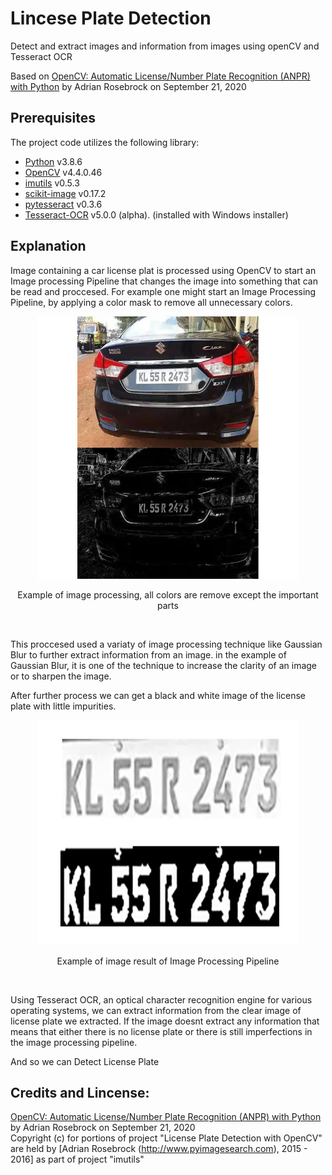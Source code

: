 # Lincese Plate Detection

Detect and extract images and information from images using openCV and Tesseract OCR


Based on [OpenCV: Automatic License/Number Plate Recognition (ANPR) with Python](https://pyimagesearch.com/2020/09/21/opencv-automatic-license-number-plate-recognition-anpr-with-python/) by Adrian Rosebrock on September 21, 2020

## Prerequisites
The project code utilizes the following library:
- [Python](https://www.python.org/) v3.8.6
- [OpenCV](https://opencv.org/) v4.4.0.46
- [imutils](https://github.com/jrosebr1/imutils) v0.5.3
- [scikit-image](https://scikit-image.org/) v0.17.2
- [pytesseract](https://github.com/madmaze/pytesseract) v0.3.6
- [Tesseract-OCR](https://tesseract-ocr.github.io/tessdoc/) v5.0.0 (alpha). (installed with Windows installer)

## Explanation
Image containing a car license plat is processed using OpenCV to start an Image processing Pipeline that changes the image into something that can be read and proccesed. For example one might start an Image Processing Pipeline, by applying a color mask to remove all unnecessary colors.   

<div align="center">
    <img src="image1.png" height="420" width="420">
    <br>
</div>
<p align="center">Example of image processing, all colors are remove except the important parts</p>
<br>
  
This proccesed used a variaty of image processing technique like Gaussian Blur to further extract information from an image. in the example of Gaussian Blur, it is one of the technique to increase the clarity of an image or to sharpen the image.    
  
After further process we can get a black and white image of the license plate with little impurities.  
  
<div align="center">
    <img src="image2.png" height="360" width="420">
    <br>
</div>
<p align="center">Example of image result of Image Processing Pipeline</p>
<br>
  
Using Tesseract OCR, an optical character recognition engine for various operating systems, we can extract information from the clear image of license plate we extracted. If the image doesnt extract any information that means that either there is no license plate or there is still imperfections in the image processing pipeline.
  
And so we can Detect License Plate

## Credits and Lincense:
[OpenCV: Automatic License/Number Plate Recognition (ANPR) with Python](https://pyimagesearch.com/2020/09/21/opencv-automatic-license-number-plate-recognition-anpr-with-python/) by Adrian Rosebrock on September 21, 2020  
Copyright (c) for portions of project "License Plate Detection with OpenCV" are held by [Adrian Rosebrock (http://www.pyimagesearch.com), 2015 - 2016]  as part of project "imutils"  
